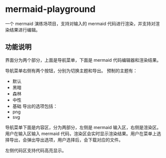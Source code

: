 # mermaid-playground
一个 mermaid 演练场项目，支持对输入的 mermaid 代码进行渲染，并支持对渲染结果进行编辑。

## 功能说明
界面分为两个部分，上面是导航菜单，下面是 mermaid 代码编辑器和渲染结果。

导航菜单右侧有两个按钮，分别为切换主题和导出。
预制的主题有：
- 默认
- 黑暗
- 森林
- 中性
- 基础
导出的选项包括：
- png
- svg

导航菜单下面是内容区，分为两部分，左侧是 mermaid 输入区，右侧是渲染区。用户在输入区输入 mermaid 代码，渲染区会实时显示渲染结果。用户在菜单上选择导出，会弹出导出选项，用户选择后，会下载对应的文件。

左侧代码区支持代码高亮显示。

